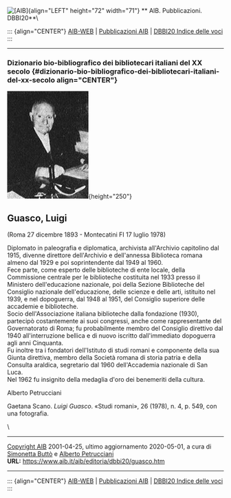 ![\[AIB\]](/aib/wi/aibv72.gif){align="LEFT" height="72" width="71"}
** AIB. Pubblicazioni. DBBI20**\

::: {align="CENTER"}
[AIB-WEB](/) \| [Pubblicazioni AIB](/pubblicazioni/) \| [DBBI20 Indice
delle voci](dbbi20.htm)
:::

------------------------------------------------------------------------

### Dizionario bio-bibliografico dei bibliotecari italiani del XX secolo {#dizionario-bio-bibliografico-dei-bibliotecari-italiani-del-xx-secolo align="CENTER"}

![\[Ritratto\]](guasco.jpg){height="250"}

## Guasco, Luigi

(Roma 27 dicembre 1893 - Montecatini FI 17 luglio 1978)

Diplomato in paleografia e diplomatica, archivista all\'Archivio
capitolino dal 1915, divenne direttore dell\'Archivio e dell\'annessa
Biblioteca romana almeno dal 1929 e poi soprintendente dal 1949 al
1960.\
Fece parte, come esperto delle biblioteche di ente locale, della
Commissione centrale per le biblioteche costituita nel 1933 presso il
Ministero dell\'educazione nazionale, poi della Sezione Biblioteche del
Consiglio nazionale dell\'educazione, delle scienze e delle arti,
istituito nel 1939, e nel dopoguerra, dal 1948 al 1951, del Consiglio
superiore delle accademie e biblioteche.\
Socio dell\'Associazione italiana biblioteche dalla fondazione (1930),
partecipò costantemente ai suoi congressi, anche come rappresentante del
Governatorato di Roma; fu probabilmente membro del Consiglio direttivo
dal 1940 all\'interruzione bellica e di nuovo iscritto dall\'immediato
dopoguerra agli anni Cinquanta.\
Fu inoltre tra i fondatori dell\'Istituto di studi romani e componente
della sua Giunta direttiva, membro della Società romana di storia patria
e della Consulta araldica, segretario dal 1960 dell\'Accademia nazionale
di San Luca.\
Nel 1962 fu insignito della medaglia d\'oro dei benemeriti della
cultura.

Alberto Petrucciani

Gaetana Scano. *Luigi Guasco*. «Studi romani», 26 (1978), n. 4, p. 549,
con una fotografia.

\

------------------------------------------------------------------------

[Copyright AIB](/su-questo-sito/dichiarazione-di-copyright-aib-web/)
2001-04-25, ultimo aggiornamento 2020-05-01, a cura di [Simonetta
Buttò](/aib/redazione3.htm) e [Alberto
Petrucciani](/su-questo-sito/redazione-aib-web/)\
**URL:** https://www.aib.it/aib/editoria/dbbi20/guasco.htm

------------------------------------------------------------------------

::: {align="CENTER"}
[AIB-WEB](/) \| [Pubblicazioni AIB](/pubblicazioni/) \| [DBBI20 Indice
delle voci](dbbi20.htm)
:::
